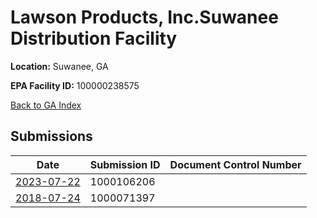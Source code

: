 # Lawson Products, Inc.Suwanee Distribution Facility

**Location:** Suwanee, GA

**EPA Facility ID:** 100000238575

[Back to GA Index](../../index.md)

## Submissions

| Date | Submission ID | Document Control Number |
|------|--------------|-------------------------|
| [2023-07-22](submissions/1000106206.md) | 1000106206 |  |
| [2018-07-24](submissions/1000071397.md) | 1000071397 |  |
